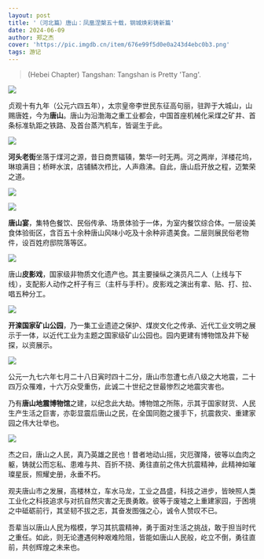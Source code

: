 ```yaml
---
layout: post
title: '（河北篇）唐山：凤凰涅槃五十载，钢城焕彩铸新篇'
date: 2024-06-09
author: 郑之杰
cover: 'https://pic.imgdb.cn/item/676e99f5d0e0a243d4ebc0b3.png'
tags: 游记
---
```


> (Hebei Chapter) Tangshan: Tangshan is Pretty 'Tang'.

![](https://pic.imgdb.cn/item/676e99f5d0e0a243d4ebc0b3.png)

贞观十有九年（公元六四五年），太宗皇帝李世民东征高句丽，驻跸于大城山，山赐唐姓，今为**唐山**。唐山为沿渤海之重工业都会，中国首座机械化采煤之矿井、首条标准轨距之铁路、及首台蒸汽机车，皆诞生于此。

![](https://pic.imgdb.cn/item/66c1aef4d9c307b7e9d50861.png)

**河头老街**坐落于煤河之源，昔日商贾辐辏，繁华一时无两。河之两岸，洋楼花坞，琳琅满目；桥畔水滨，店铺鳞次栉比，人声鼎沸。自此，唐山启开放之程，迈繁荣之道。

![](https://pic.imgdb.cn/item/66c1c997d9c307b7e905343d.png)

![](https://pic.imgdb.cn/item/66d31c7ed9c307b7e973775e.png)

**唐山宴**，集特色餐饮、民俗传承、场景体验于一体，为室内餐饮综合体。一层设美食体验街区，含百五十余种唐山风味小吃及十余种非遗美食。二层则展民俗老物件，设百姓府邸院落等区。

![](https://pic.imgdb.cn/item/66c1bef3d9c307b7e9f36f18.png)

唐山**皮影戏**，国家级非物质文化遗产也。其主要操纵之演员凡二人（上线与下线），支配影人动作之杆子有三（主杆与手杆）。皮影戏之演出有拿、贴、打、拉、唱五种分工。

![](https://pic.imgdb.cn/item/66d31fd7d9c307b7e9762f02.png)

**开滦国家矿山公园**，乃一集工业遗迹之保护、煤炭文化之传承、近代工业文明之展示于一体，以近代工业为主题之国家级矿山公园也。园内更建有博物馆及井下秘探，以资展示。

![](https://pic.imgdb.cn/item/66c1b111d9c307b7e9d993df.png)

公元一九七六年七月二十八日寅时四十二分，唐山市忽遭七点八级之大地震，二十四万众罹难，十六万众受重伤，此诚二十世纪之世最惨烈之地震灾害也。

乃有**唐山地震博物馆**之建，以纪念此大劫。博物馆之所陈，示其于国家财货、人民生产生活之巨害，亦彰显震后唐山之民，在全国同胞之援手下，抗震救灾、重建家园之伟大壮举也。

![](https://pic.imgdb.cn/item/66c1b28ad9c307b7e9dbf0a2.png)

杰之曰，唐山之人民，真乃英雄之民也！昔者地动山摇，灾厄骤降，彼等以血肉之躯，铸就公而忘私、患难与共、百折不挠、勇往直前之伟大抗震精神，此精神如璀璨星辰，照耀史册，永垂不朽。

观夫唐山市之发展，高楼林立，车水马龙，工业之昌盛，科技之进步，皆映照人类工业化之科技追求与对抗自然灾害之无畏勇敢。彼等于废墟之上重建家园，于困境之中砥砺前行，其坚韧不拔之志，其奋发图强之心，诚令人赞叹不已。

吾辈当以唐山人民为楷模，学习其抗震精神，勇于面对生活之挑战，敢于担当时代之重任。如此，则无论遭遇何种艰难险阻，皆能如唐山人民般，屹立不倒，勇往直前，共创辉煌之未来也。
